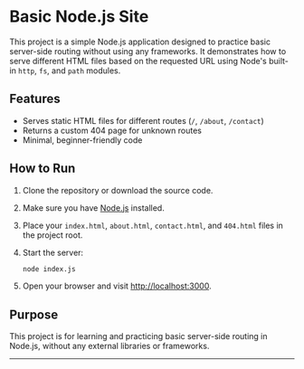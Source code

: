 # Basic Node.js Site

This project is a simple Node.js application designed to practice basic server-side routing without using any frameworks. It demonstrates how to serve different HTML files based on the requested URL using Node's built-in `http`, `fs`, and `path` modules.

## Features

- Serves static HTML files for different routes (`/`, `/about`, `/contact`)
- Returns a custom 404 page for unknown routes
- Minimal, beginner-friendly code

## How to Run

1. Clone the repository or download the source code.
2. Make sure you have [Node.js](https://nodejs.org/) installed.
3. Place your `index.html`, `about.html`, `contact.html`, and `404.html` files in the project root.
4. Start the server:

   ```bash
   node index.js
   ```

5. Open your browser and visit [http://localhost:3000](http://localhost:3000).

## Purpose

This project is for learning and practicing basic server-side routing in Node.js, without any external libraries or frameworks.

---
